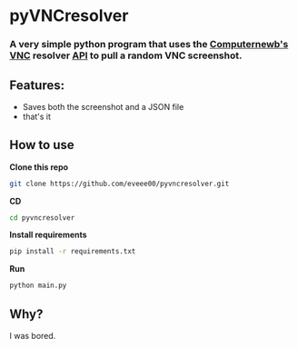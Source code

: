 # pyVNCresolver
### A very simple python program that uses the [Computernewb's VNC](https://computernewb.com/vncresolver-next/) resolver [API](https://computernewb.com/vncresolver-next/apidocs) to pull a random VNC screenshot.

## Features:
- Saves both the screenshot and a JSON file
- that's it

## How to use

**Clone this repo**

```bash
git clone https://github.com/eveee00/pyvncresolver.git
```

**CD**

```bash
cd pyvncresolver
```

**Install requirements**

```bash
pip install -r requirements.txt
```
**Run**

```bash
python main.py
```

## Why?
I was bored.
